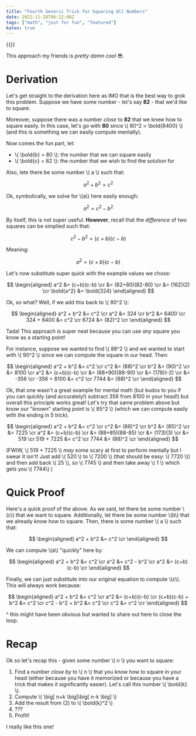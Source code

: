 ```yaml
---
title: "Fourth Generic Trick for Squaring All Numbers"
date: 2022-11-28T06:22:00Z
tags: ["math", "just for fun", "featured"]
katex: true
---
```


{{<toc>}}

This approach my friends is _pretty damn cool_ 😎.

# Derivation

Let's get straight to the derivation here as IMO that is the best way to grok this problem. Suppose we have some number - let's say **82** - that we'd like to square.

Moreover, suppose there was a number _close_ to **82** that we knew how to square easily. In this case, let's go with **80** since \\( 80^2 = \bold{6400} \\) (and this is something we can easily compute mentally).

Now comes the fun part, let:

* \\( \bold{b} = 80 \\): the number that we can square easily
* \\( \bold{c} = 82 \\): the number that we wish to find the solution for

Also, lete there be some number \\( a \\) such that:

$$
a^2 + b^2 = c^2
$$

Ok, symbolically, we solve for \\(a\\) here easily enough:

$$
a^2 = c^2 - b^2
$$

By itself, this is not super useful. **However**, recall that the _difference_ of two squares can be simplied such that:

$$
c^2 - b^2 = (c+b)(c-b)
$$

Meaning:

$$
a^2 = (c+b)(c-b)
$$

Let's now substitute super quick with the example values we chose:

$$
\begin{aligned}
a^2  		&= (c+b)(c-b) \cr
 	 		&= (82+80)(82-80) \cr
 	 		&= (162)(2) \cr
\bold{a^2}  &= \bold{324} 
\end{aligned}
$$

Ok, so what? Well, if we add this back to \\( 80^2 \\):

$$
\begin{aligned}
a^2 + b^2 &= c^2 \cr
a^2  &= 324 \cr
b^2  &= 6400 \cr
324 + 6400 &= c^2 \cr
6724 	 &= (82)^2 \cr
\end{aligned}
$$

Tada! This approach is super neat because you can use _any_ square you know as a starting point!

For instance, suppose we wanted to find \\( 88^2 \\) and we wanted to start with \\( 90^2 \\) since we can compute the square in our head. Then:

$$
\begin{aligned}
a^2 + b^2 	&= c^2 \cr
c^2 		&= (88)^2 \cr
b^2  		&= (90)^2 \cr
	 		&= 8100 \cr
a^2  		&= (c+b)(c-b) \cr
			&= (88+90)(88-90) \cr
			&= (178)(-2) \cr
			&= -356 \cr
-356 + 8100 &= c^2 \cr
7744 	 &= (88)^2 \cr
\end{aligned}
$$

Ok, that one wasn't a great example for mental math (but kudos to you if you can quickly (and accurately!) subtract 356 from 8100 in your head!) but overall this principle works great! Let's try that same problem above but know our "known" starting point is \\( 85^2 \\) (which we can compute easily with the ending in 5 trick).

$$
\begin{aligned}
a^2 + b^2 	&= c^2 \cr
c^2 		&= (88)^2 \cr
b^2  		&= (85)^2 \cr
	 		&= 7225 \cr
a^2  		&= (c+b)(c-b) \cr
			&= (88+85)(88-85) \cr
			&= (173)(3) \cr
			&= 519 \cr
519 + 7225 &= c^2 \cr
7744 	 &= (88)^2 \cr
\end{aligned}
$$

(FWIW, \\( 519 + 7225 \\) _may_ some scary at first to perform mentally but I swear it isn't! Just add \\( 520 \\) to \\( 7200 \\) (that should be easy: \\( 7720 \\)) and then add back \\( 25 \\), so \\( 7745 \\) and then take away \\( 1 \\) which gets you \\( 7744\\) )

# Quick Proof

Here's a quick proof of the above. As we said, let there be some number \\(c\\) that we want to square. Additionally, let there be some number \\(b\\) that we already _know_ how to square. Then, there is some number \\( a \\) such that:

$$
\begin{aligned}
a^2 + b^2 &= c^2 \cr
\end{aligned}
$$

We can compute \\(a\\) "quickly" here by:

$$
\begin{aligned}
a^2 + b^2 &= c^2 \cr
a^2 	  &= c^2 - b^2 \cr
a^2 	  &= (c+b)(c-b) \cr
\end{aligned}
$$

Finally, we can just substitute into our original equation to compute \\(c\\). This will always work because:

$$
\begin{aligned}
a^2 + b^2 			&= c^2 \cr
a^2 	  			&= (c+b)(c-b) \cr
(c+b)(c-b) + b^2 	&= c^2 \cr
c^2 - b^2 + b^2 	&= c^2 \cr
c^2 			 	&= c^2 \cr
\end{aligned}
$$

^ this might have been obvious but wanted to share out here to close the loop.


# Recap

Ok so let's recap this - given some number \\( n \\) you want to square:

1. Find a number _close by_ to \\( n \\) that you know how to square in your head (either because you have it memorized or because you have a trick that makes it significantly easier). Let's call this number \\( \bold{k} \\).
2. Compute \\( \big[ n+k \big]\big[ n-k \big] \\)
3. Add the result from (2) to \\( \bold{k}^2 \\)
4. ???
5. Profit!

I really like this one!
